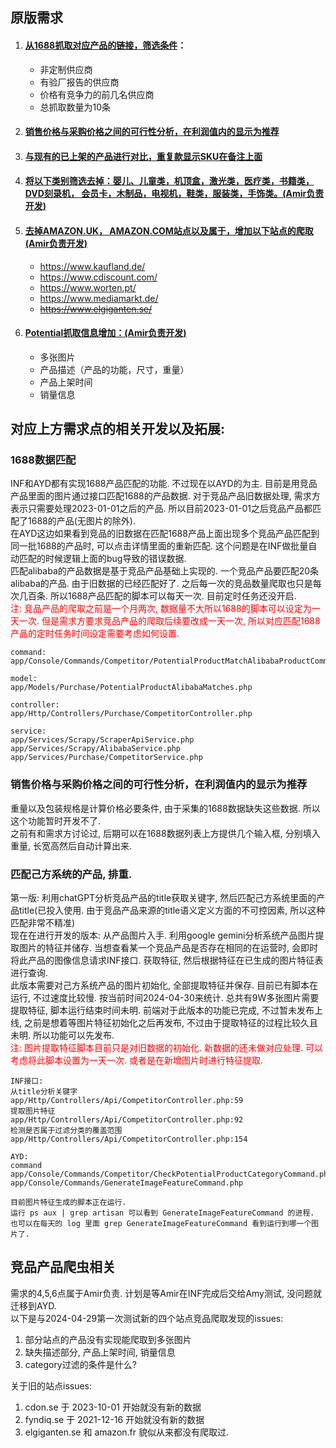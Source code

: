 ## 原版需求
1. #### [从1688抓取对应产品的链接，筛选条件](#1688数据匹配)：
    - 非定制供应商
    - 有验厂报告的供应商
    - 价格有竞争力的前几名供应商
    - 总抓取数量为10条

2. #### [销售价格与采购价格之间的可行性分析，在利润值内的显示为推荐](#销售价格与采购价格之间的可行性分析在利润值内的显示为推荐)

3. #### [与现有的已上架的产品进行对比，重复款显示SKU在备注上面](#匹配己方系统的产品-排重)

4. #### [将以下类别筛选去掉：婴儿、儿童类，机顶盒，激光类，医疗类，书籍类， DVD刻录机， 会员卡，木制品，电视机，鞋类，服装类，手饰类。(Amir负责开发)](#竞品产品爬虫相关)

5. #### [去掉AMAZON.UK， AMAZON.COM站点以及属于，增加以下站点的爬取 (Amir负责开发)](#竞品产品爬虫相关)
    - https://www.kaufland.de/
    - https://www.cdiscount.com/
    - https://www.worten.pt/
    - https://www.mediamarkt.de/
    - ~~https://www.elgiganten.se/~~

6. #### [Potential抓取信息增加：(Amir负责开发)](#竞关品产品爬虫相)
    - 多张图片
    - 产品描述（产品的功能，尺寸，重量）
    - 产品上架时间
    - 销量信息


## 对应上方需求点的相关开发以及拓展:
### 1688数据匹配
INF和AYD都有实现1688产品匹配的功能. 不过现在以AYD的为主. 
目前是用竞品产品里面的图片通过接口匹配1688的产品数据. 对于竞品产品旧数据处理, 需求方表示只需要处理2023-01-01之后的产品. 所以目前2023-01-01之后竞品产品都匹配了1688的产品(无图片的除外).  
在AYD这边如果看到竞品的旧数据在匹配1688产品上面出现多个竞品产品匹配到同一批1688的产品时, 可以点击详情里面的重新匹配. 这个问题是在INF做批量自动匹配的时候逻辑上面的bug导致的错误数据.  
匹配alibaba的产品数据是基于竞品产品基础上实现的. 一个竞品产品要匹配20条alibaba的产品. 由于旧数据的已经匹配好了. 之后每一次的竞品数量爬取也只是每次几百条. 所以1688产品匹配的脚本可以每天一次. 目前定时任务还没开启.  
<font color="red">注: 竞品产品的爬取之前是一个月两次, 数据量不大所以1688的脚本可以设定为一天一次. 但是需求方要求竞品产品的爬取后续要改成一天一次, 所以对应匹配1688产品的定时任务时间设定需要考虑如何设置.</font>
```
command:
app/Console/Commands/Competitor/PotentialProductMatchAlibabaProductCommand.php

model:
app/Models/Purchase/PotentialProductAlibabaMatches.php

controller:
app/Http/Controllers/Purchase/CompetitorController.php

service:
app/Services/Scrapy/ScraperApiService.php
app/Services/Scrapy/AlibabaService.php
app/Services/Purchase/CompetitorService.php
```

### 销售价格与采购价格之间的可行性分析，在利润值内的显示为推荐
重量以及包装规格是计算价格必要条件, 由于采集的1688数据缺失这些数据. 所以这个功能暂时开发不了.  
之前有和需求方讨论过, 后期可以在1688数据列表上方提供几个输入框, 分别填入重量, 长宽高然后自动计算出来.

### 匹配己方系统的产品, 排重.
第一版: 利用chatGPT分析竞品产品的title获取关键字, 然后匹配己方系统里面的产品title(已投入使用. 由于竞品产品来源的title语义定义方面的不可控因素, 所以这种匹配非常不精准)  
现在在进行开发的版本: 从产品图片入手. 利用google gemini分析系统产品图片提取图片的特征并储存. 当想查看某一个竞品产品是否存在相同的在运营时, 会即时将此产品的图像信息请求INF接口. 获取特征, 然后根据特征在已生成的图片特征表进行查询.   
此版本需要对己方系统产品的图片初始化, 全部提取特征并保存. 目前已有脚本在运行, 不过速度比较慢. 按当前时间2024-04-30来统计. 总共有9W多张图片需要提取特征, 脚本运行结束时间未明.
前端对于此版本的功能已完成, 不过暂未发布上线, 之前是想着等图片特征初始化之后再发布, 不过由于提取特征的过程比较久且未明. 所以功能可以先发布.  
<font color=red>注: 图片提取特征脚本目前只是对旧数据的初始化. 新数据的还未做对应处理. 可以考虑将此脚本设置为一天一次. 或者是在新增图片时进行特征提取.</font>
```
INF接口:
从title分析关键字  
app/Http/Controllers/Api/CompetitorController.php:59
提取图片特征  
app/Http/Controllers/Api/CompetitorController.php:92
检测是否属于过滤分类的覆盖范围  
app/Http/Controllers/Api/CompetitorController.php:154

AYD:
command  
app/Console/Commands/Competitor/CheckPotentialProductCategoryCommand.php
app/Console/Commands/GenerateImageFeatureCommand.php

目前图片特征生成的脚本正在运行. 
运行 ps aux | grep artisan 可以看到 GenerateImageFeatureCommand 的进程.
也可以在每天的 log 里面 grep GenerateImageFeatureCommand 看到运行到哪一个图片了.
```

## 竞品产品爬虫相关
需求的4,5,6点属于Amir负责. 计划是等Amir在INF完成后交给Amy测试, 没问题就迁移到AYD.  
以下是与2024-04-29第一次测试新的四个站点竞品爬取发现的issues:  
1. 部分站点的产品没有实现能爬取到多张图片
2. 缺失描述部分, 产品上架时间, 销量信息
3. category过滤的条件是什么?  

关于旧的站点issues:
1. cdon.se 于 2023-10-01 开始就没有新的数据
2. fyndiq.se 于 2021-12-16 开始就没有新的数据
3. elgiganten.se 和 amazon.fr 貌似从来都没有爬取过.
